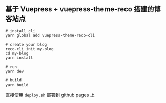## 基于 Vuepress + vuepress-theme-reco 搭建的博客站点

```shell
# install cli
yarn global add vuepress-theme-reco-cli

# create your blog
reco-cli init my-blog
cd my-blog
yarn install

# run
yarn dev

# build
yarn build

```

直接使用 `deploy.sh` 部署到 github pages 上

